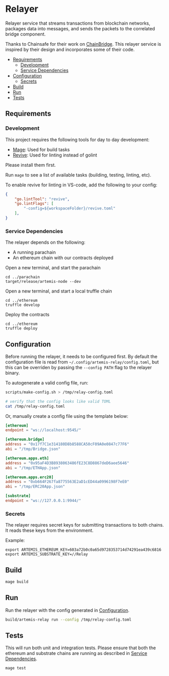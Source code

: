 # Relayer <!-- omit in toc -->

Relayer service that streams transactions from blockchain networks, packages data into messages, and sends the packets to the correlated bridge component.

Thanks to Chainsafe for their work on [ChainBridge](https://github.com/ChainSafe/ChainBridge). This relayer service
is inspired by their design and incorporates some of their code.

- [Requirements](#requirements)
  - [Development](#development)
  - [Service Dependencies](#service-dependencies)
- [Configuration](#configuration)
  - [Secrets](#secrets)
- [Build](#build)
- [Run](#run)
- [Tests](#tests)

## Requirements

### Development

This project requires the following tools for day to day development:

* [Mage](https://magefile.org/): Used for build tasks
* [Revive](https://github.com/mgechev/revive): Used for linting instead of golint

Please install them first.

Run `mage` to see a list of available tasks (building, testing, linting, etc).

To enable revive for linting in VS-code, add the following to your config:
```json
{
    "go.lintTool": "revive",
    "go.lintFlags": [
        "-config=${workspaceFolder}/revive.toml"
    ],
}
```

### Service Dependencies

The relayer depends on the following:

* A running parachain
* An ethereum chain with our contracts deployed


Open a new terminal, and start the parachain
```
cd ../parachain
target/release/artemis-node --dev
```

Open a new terminal, and start a local truffle chain
```
cd ../ethereum
truffle develop
```

Deploy the contracts
```
cd ../ethereum
truffle deploy
```

## Configuration

Before running the relayer, it needs to be configured first. By default the configuration file is read from  `~/.config/artemis-relay/config.toml`, but this can be overriden by passing the `--config PATH` flag to the relayer binary.

To autogenerate a valid config file, run:

```bash
scripts/make-config.sh > /tmp/relay-config.toml

# verify that the config looks like valid TOML
cat /tmp/relay-config.toml
```

Or, manually create a config file using the template below:
```toml
[ethereum]
endpoint = "ws://localhost:9545/"

[ethereum.bridge]
address = "0x17f7C1e314180D8b8588CA50cF09A0e0847c77F6"
abi = "/tmp/Bridge.json"

[ethereum.apps.eth]
address = "0x95aF4D3B8938063486fE23C8D8867deD6aee5646"
abi = "/tmp/ETHApp.json"

[ethereum.apps.erc20]
address = "0xb664F267fa8775563E2aD1cED44a0996198F7eE0"
abi = "/tmp/ERC20App.json"

[substrate]
endpoint = "ws://127.0.0.1:9944/"
```

### Secrets

The relayer requires secret keys for submitting transactions to both chains. It reads these keys from the environment.

Example:

```
export ARTEMIS_ETHEREUM_KEY=603a72b0c0a65d9728353714d74291ea439c6816
export ARTEMIS_SUBSTRATE_KEY=//Relay
```

## Build

```bash
mage build
```

## Run

Run the relayer with the config generated in [Configuration](#configuration).

```bash
build/artemis-relay run --config /tmp/relay-config.toml
```

## Tests

This will run both unit and integration tests. Please ensure that both the ethereum and substrate chains are running as described in [Service Dependencies](#service-dependencies).

```bash
mage test
```
